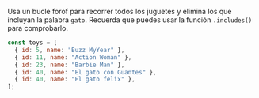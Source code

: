 Usa un bucle forof para recorrer todos los juguetes y elimina los que incluyan la palabra `gato`. Recuerda que puedes usar la función `.includes()` para comprobarlo.

```js
const toys = [
  { id: 5, name: "Buzz MyYear" },
  { id: 11, name: "Action Woman" },
  { id: 23, name: "Barbie Man" },
  { id: 40, name: "El gato con Guantes" },
  { id: 40, name: "El gato felix" },
];
```
